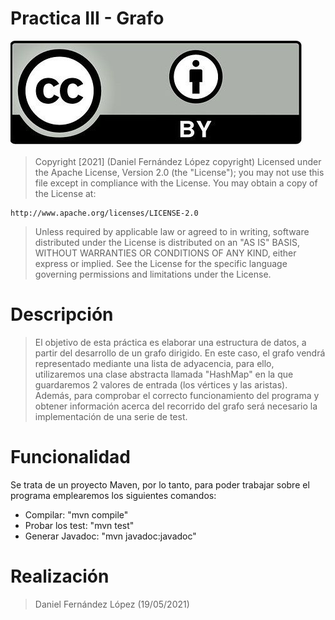# Practica III - Grafo #

![Copyrith](Copyright.png)

>Copyright [2021] (Daniel Fernández López copyright)
Licensed under the Apache License, Version 2.0 (the "License");
you may not use this file except in compliance with the License.
You may obtain a copy of the License at:

    http://www.apache.org/licenses/LICENSE-2.0

>Unless required by applicable law or agreed to in writing, software
distributed under the License is distributed on an "AS IS" BASIS,
WITHOUT WARRANTIES OR CONDITIONS OF ANY KIND, either express or implied.
See the License for the specific language governing permissions and
limitations under the License.  

# Descripción 

>El objetivo de esta práctica es elaborar una estructura de datos, a partir del desarrollo de un grafo dirigido. En este caso, el grafo vendrá representado mediante una lista de adyacencia, para ello, utilizaremos una clase abstracta llamada "HashMap" en la que guardaremos 2 valores de entrada (los vértices y las aristas). Además, para comprobar el correcto funcionamiento del programa y obtener información acerca del recorrido del grafo será necesario la implementación de una serie de test.

# Funcionalidad 

Se trata de un proyecto Maven, por lo tanto, para poder trabajar sobre el programa emplearemos los siguientes comandos: 

- Compilar: "mvn compile" 
- Probar los test: "mvn test" 
- Generar Javadoc: "mvn javadoc:javadoc"

# Realización

>Daniel Fernández López 
    (19/05/2021)



